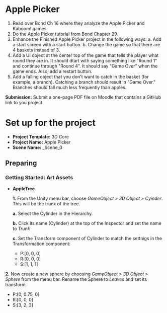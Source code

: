 Apple Picker
===============

1. Read over Bond Ch 16 where they analyze the Apple Picker and Kaboom! games.
2. Do the Apple Picker tutorial from Bond Chapter 29.
3. Enhance the Finished Apple Picker project in the following ways:
   a. Add a start screen with a start button.
   b. Change the game so that there are 4 baskets instead of 3.
4. Add a UI object at the center top of the game that tells the player what round they are in. It should dtart with saying something like "Round 1" and continue through "Round 4". It should say "Game Over" when the game ends. Also, add a restart button.
5. Add a falling object that you don't want to catch in the basket (for example, a branch). Catching a branch should result in "Game Over." Branches should fall much less frequently than apples.

__Submission:__
Submit a one-page PDF file on Moodle that contains a GitHub link to you project


# Set up for the project
* __Project Template:__ 3D Core
* __Project Name:__ Apple Picker
* __Scene Name:__ _Scene_0


## Preparing
### Getting Started: Art Assets
* __AppleTree__

  __1.__ From the Unity menu bar, choose _GameObject > 3D Object > Cyinder_. This will be the trunk of the tree.
  
    __a.__ Select the Cylinder in the Hierarchy.
  
    __b.__ Click its name (Cylinder) at the top of the Inspector and set the name to _Trunk_
  
    __c.__ Set the Transform component of Cylinder to match the settnigs in the Transformation component:
  
   * P:[0, 0, 0]
   * R:[0, 0, 0]
   * S:[1, 1, 1]


__2.__ Now create a new sphere by choosing _GameObject > 3D Object > Sphere_ from the menu bar. Rename the Sphere to _Leaves_ and set its transform

   * P:[0, 0.75, 0]
   * R:[0, 0, 0]
   * S:[3, 2, 3]
